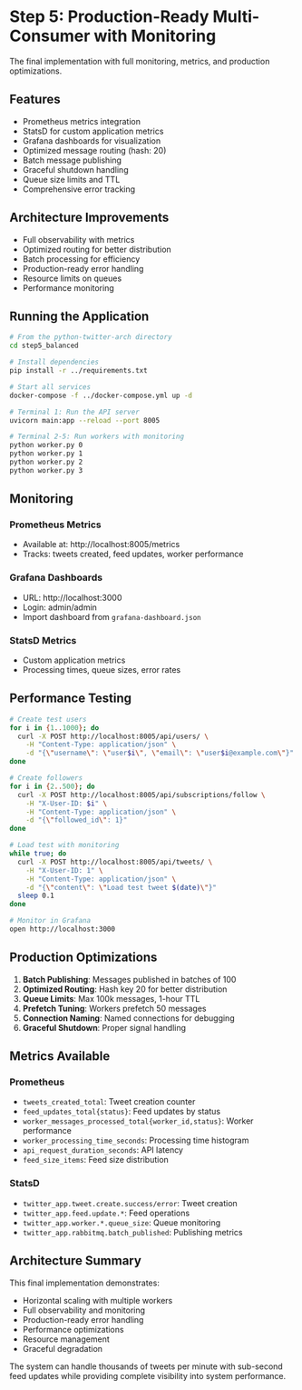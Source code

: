 # Step 5: Production-Ready Multi-Consumer with Monitoring

The final implementation with full monitoring, metrics, and production optimizations.

## Features
- Prometheus metrics integration
- StatsD for custom application metrics
- Grafana dashboards for visualization
- Optimized message routing (hash: 20)
- Batch message publishing
- Graceful shutdown handling
- Queue size limits and TTL
- Comprehensive error tracking

## Architecture Improvements
- Full observability with metrics
- Optimized routing for better distribution
- Batch processing for efficiency
- Production-ready error handling
- Resource limits on queues
- Performance monitoring

## Running the Application

```bash
# From the python-twitter-arch directory
cd step5_balanced

# Install dependencies
pip install -r ../requirements.txt

# Start all services
docker-compose -f ../docker-compose.yml up -d

# Terminal 1: Run the API server
uvicorn main:app --reload --port 8005

# Terminal 2-5: Run workers with monitoring
python worker.py 0
python worker.py 1
python worker.py 2
python worker.py 3
```

## Monitoring

### Prometheus Metrics
- Available at: http://localhost:8005/metrics
- Tracks: tweets created, feed updates, worker performance

### Grafana Dashboards
- URL: http://localhost:3000
- Login: admin/admin
- Import dashboard from `grafana-dashboard.json`

### StatsD Metrics
- Custom application metrics
- Processing times, queue sizes, error rates

## Performance Testing

```bash
# Create test users
for i in {1..1000}; do
  curl -X POST http://localhost:8005/api/users/ \
    -H "Content-Type: application/json" \
    -d "{\"username\": \"user$i\", \"email\": \"user$i@example.com\"}"
done

# Create followers
for i in {2..500}; do
  curl -X POST http://localhost:8005/api/subscriptions/follow \
    -H "X-User-ID: $i" \
    -H "Content-Type: application/json" \
    -d "{\"followed_id\": 1}"
done

# Load test with monitoring
while true; do
  curl -X POST http://localhost:8005/api/tweets/ \
    -H "X-User-ID: 1" \
    -H "Content-Type: application/json" \
    -d "{\"content\": \"Load test tweet $(date)\"}"
  sleep 0.1
done

# Monitor in Grafana
open http://localhost:3000
```

## Production Optimizations

1. **Batch Publishing**: Messages published in batches of 100
2. **Optimized Routing**: Hash key 20 for better distribution
3. **Queue Limits**: Max 100k messages, 1-hour TTL
4. **Prefetch Tuning**: Workers prefetch 50 messages
5. **Connection Naming**: Named connections for debugging
6. **Graceful Shutdown**: Proper signal handling

## Metrics Available

### Prometheus
- `tweets_created_total`: Tweet creation counter
- `feed_updates_total{status}`: Feed updates by status
- `worker_messages_processed_total{worker_id,status}`: Worker performance
- `worker_processing_time_seconds`: Processing time histogram
- `api_request_duration_seconds`: API latency
- `feed_size_items`: Feed size distribution

### StatsD
- `twitter_app.tweet.create.success/error`: Tweet creation
- `twitter_app.feed.update.*`: Feed operations
- `twitter_app.worker.*.queue_size`: Queue monitoring
- `twitter_app.rabbitmq.batch_published`: Publishing metrics

## Architecture Summary

This final implementation demonstrates:
- Horizontal scaling with multiple workers
- Full observability and monitoring
- Production-ready error handling
- Performance optimizations
- Resource management
- Graceful degradation

The system can handle thousands of tweets per minute with sub-second feed updates while providing complete visibility into system performance.